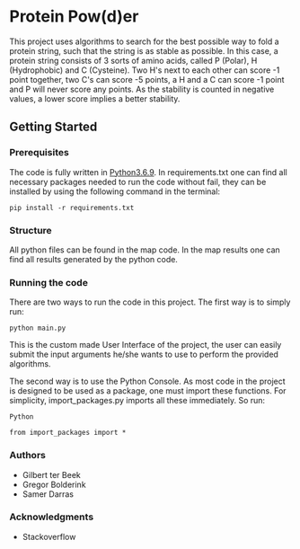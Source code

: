 # Protein Pow(d)er

This project uses algorithms to search for the best possible way to fold a protein string, such that the string is as stable as possible. In this case, a protein string consists of 3 sorts of amino acids, called P (Polar), H (Hydrophobic) and C (Cysteine). Two H's next to each other can score -1 point together, two C's can score -5 points, a H and a C can score -1 point and P will never score any points. As the stability is counted in negative values, a lower score implies a better stability.

## Getting Started

### Prerequisites
The code is fully written in [Python3.6.9](https://www.python.org/downloads/release/python-369/). In requirements.txt one can find all necessary packages needed to run the code without fail, they can be installed by using the following command in the terminal:

```
pip install -r requirements.txt
```

### Structure
All python files can be found in the map code. In the map results one can find all results generated by the python code.

### Running the code
There are two ways to run the code in this project. The first way is to simply run:

```
python main.py
```
This is the custom made User Interface of the project, the user can easily submit the input arguments he/she wants to use to perform the provided algorithms.

The second way is to use the Python Console. As most code in the project is designed to be used as a package, one must import these functions. For simplicity, import_packages.py imports all these immediately. So run:

```
Python

from import_packages import *
```


### Authors
* Gilbert ter Beek
* Gregor Bolderink
* Samer Darras

### Acknowledgments
* Stackoverflow
